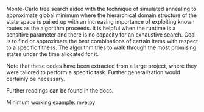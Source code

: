 Monte-Carlo tree search aided with the technique of simulated annealing to approximate global minimum where the hierarchical domain structure of the state space is paired up with an increasing importance of exploiting known routes as the algorithm proceeds.
It is helpful when the runtime is a sensitive parameter and there is no capacity for an exhaustive search.
Goal is to find or approximate the best combinations of certain items with respect to a specific fitness.
The algorithm tries to walk through the most promising states under the time allocated for it.

Note that these codes have been extracted from a large project, where they were tailored to perform a specific task.
Further generalization would certainly be necessary.

Further readings can be found in the docs.

Minimum working example: mve.py
